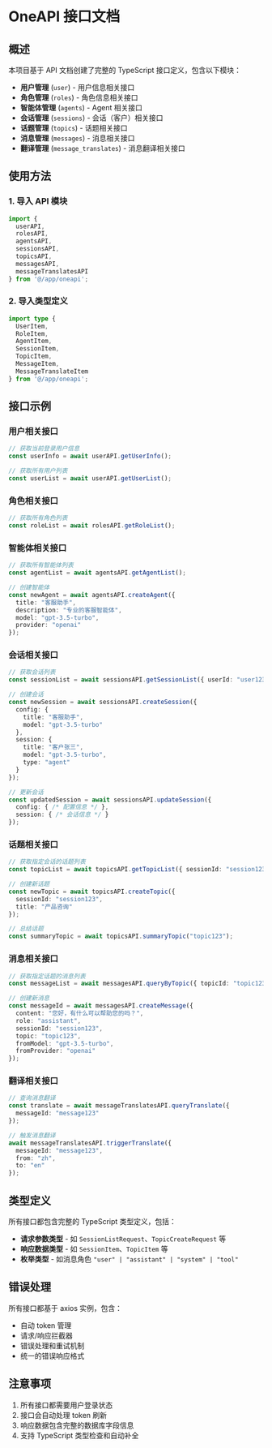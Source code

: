 # OneAPI 接口文档

## 概述

本项目基于 API 文档创建了完整的 TypeScript 接口定义，包含以下模块：

- **用户管理** (`user`) - 用户信息相关接口
- **角色管理** (`roles`) - 角色信息相关接口  
- **智能体管理** (`agents`) - Agent 相关接口
- **会话管理** (`sessions`) - 会话（客户）相关接口
- **话题管理** (`topics`) - 话题相关接口
- **消息管理** (`messages`) - 消息相关接口
- **翻译管理** (`message_translates`) - 消息翻译相关接口

## 使用方法

### 1. 导入 API 模块

```typescript
import { 
  userAPI, 
  rolesAPI, 
  agentsAPI, 
  sessionsAPI, 
  topicsAPI, 
  messagesAPI, 
  messageTranslatesAPI 
} from '@/app/oneapi';
```

### 2. 导入类型定义

```typescript
import type {
  UserItem,
  RoleItem,
  AgentItem,
  SessionItem,
  TopicItem,
  MessageItem,
  MessageTranslateItem
} from '@/app/oneapi';
```

## 接口示例

### 用户相关接口

```typescript
// 获取当前登录用户信息
const userInfo = await userAPI.getUserInfo();

// 获取所有用户列表
const userList = await userAPI.getUserList();
```

### 角色相关接口

```typescript
// 获取所有角色列表
const roleList = await rolesAPI.getRoleList();
```

### 智能体相关接口

```typescript
// 获取所有智能体列表
const agentList = await agentsAPI.getAgentList();

// 创建智能体
const newAgent = await agentsAPI.createAgent({
  title: "客服助手",
  description: "专业的客服智能体",
  model: "gpt-3.5-turbo",
  provider: "openai"
});
```

### 会话相关接口

```typescript
// 获取会话列表
const sessionList = await sessionsAPI.getSessionList({ userId: "user123" });

// 创建会话
const newSession = await sessionsAPI.createSession({
  config: {
    title: "客服助手",
    model: "gpt-3.5-turbo"
  },
  session: {
    title: "客户张三",
    model: "gpt-3.5-turbo",
    type: "agent"
  }
});

// 更新会话
const updatedSession = await sessionsAPI.updateSession({
  config: { /* 配置信息 */ },
  session: { /* 会话信息 */ }
});
```

### 话题相关接口

```typescript
// 获取指定会话的话题列表
const topicList = await topicsAPI.getTopicList({ sessionId: "session123" });

// 创建新话题
const newTopic = await topicsAPI.createTopic({
  sessionId: "session123",
  title: "产品咨询"
});

// 总结话题
const summaryTopic = await topicsAPI.summaryTopic("topic123");
```

### 消息相关接口

```typescript
// 获取指定话题的消息列表
const messageList = await messagesAPI.queryByTopic({ topicId: "topic123" });

// 创建新消息
const messageId = await messagesAPI.createMessage({
  content: "您好，有什么可以帮助您的吗？",
  role: "assistant",
  sessionId: "session123",
  topic: "topic123",
  fromModel: "gpt-3.5-turbo",
  fromProvider: "openai"
});
```

### 翻译相关接口

```typescript
// 查询消息翻译
const translate = await messageTranslatesAPI.queryTranslate({ 
  messageId: "message123" 
});

// 触发消息翻译
await messageTranslatesAPI.triggerTranslate({
  messageId: "message123",
  from: "zh",
  to: "en"
});
```

## 类型定义

所有接口都包含完整的 TypeScript 类型定义，包括：

- **请求参数类型** - 如 `SessionListRequest`、`TopicCreateRequest` 等
- **响应数据类型** - 如 `SessionItem`、`TopicItem` 等
- **枚举类型** - 如消息角色 `"user" | "assistant" | "system" | "tool"`

## 错误处理

所有接口都基于 axios 实例，包含：

- 自动 token 管理
- 请求/响应拦截器
- 错误处理和重试机制
- 统一的错误响应格式

## 注意事项

1. 所有接口都需要用户登录状态
2. 接口会自动处理 token 刷新
3. 响应数据包含完整的数据库字段信息
4. 支持 TypeScript 类型检查和自动补全 